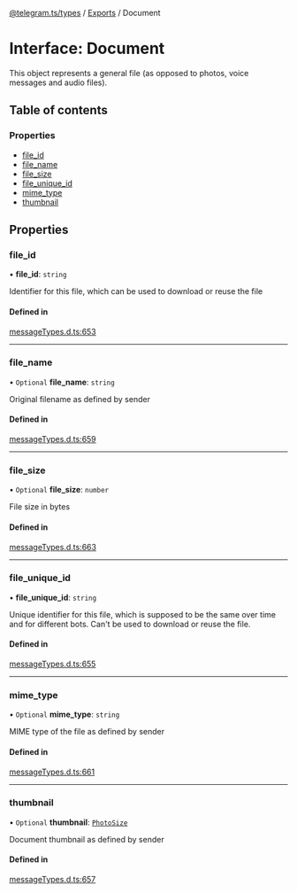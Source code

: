 [@telegram.ts/types](../README.md) / [Exports](../modules.md) / Document

# Interface: Document

This object represents a general file (as opposed to photos, voice messages and audio files).

## Table of contents

### Properties

- [file\_id](Document.md#file_id)
- [file\_name](Document.md#file_name)
- [file\_size](Document.md#file_size)
- [file\_unique\_id](Document.md#file_unique_id)
- [mime\_type](Document.md#mime_type)
- [thumbnail](Document.md#thumbnail)

## Properties

### file\_id

• **file\_id**: `string`

Identifier for this file, which can be used to download or reuse the file

#### Defined in

[messageTypes.d.ts:653](https://github.com/telegramsjs/types/blob/d08200f/src/messageTypes.d.ts#L653)

___

### file\_name

• `Optional` **file\_name**: `string`

Original filename as defined by sender

#### Defined in

[messageTypes.d.ts:659](https://github.com/telegramsjs/types/blob/d08200f/src/messageTypes.d.ts#L659)

___

### file\_size

• `Optional` **file\_size**: `number`

File size in bytes

#### Defined in

[messageTypes.d.ts:663](https://github.com/telegramsjs/types/blob/d08200f/src/messageTypes.d.ts#L663)

___

### file\_unique\_id

• **file\_unique\_id**: `string`

Unique identifier for this file, which is supposed to be the same over time and for different bots. Can't be used to download or reuse the file.

#### Defined in

[messageTypes.d.ts:655](https://github.com/telegramsjs/types/blob/d08200f/src/messageTypes.d.ts#L655)

___

### mime\_type

• `Optional` **mime\_type**: `string`

MIME type of the file as defined by sender

#### Defined in

[messageTypes.d.ts:661](https://github.com/telegramsjs/types/blob/d08200f/src/messageTypes.d.ts#L661)

___

### thumbnail

• `Optional` **thumbnail**: [`PhotoSize`](PhotoSize.md)

Document thumbnail as defined by sender

#### Defined in

[messageTypes.d.ts:657](https://github.com/telegramsjs/types/blob/d08200f/src/messageTypes.d.ts#L657)
